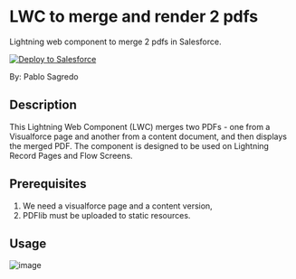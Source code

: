 # LWC to merge and render 2 pdfs

Lightning web component to merge 2 pdfs in Salesforce.


<a href="https://githubsfdeploy.herokuapp.com/?owner=psagredo99&repo=mergePDFs&ref=mainn">
  <img alt="Deploy to Salesforce"
       src="https://raw.githubusercontent.com/afawcett/githubsfdeploy/master/deploy.png">
</a>

By: Pablo Sagredo

## Description

This Lightning Web Component (LWC) merges two PDFs - one from a Visualforce page and another from a content document, and then displays the merged PDF. The component is designed to be used on Lightning Record Pages and Flow Screens.

## Prerequisites

1. We need a visualforce page and a content version,
2. PDFlib must be uploaded to static resources.


## Usage 

![image](https://github.com/psagredo99/mergePDFs/assets/72439144/126629ee-8974-4f6c-a1e8-b5bd4a269c2b)
